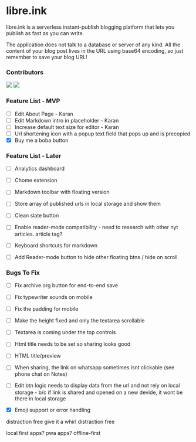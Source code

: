 # libre.ink
libre.ink is a serverless instant-publish blogging platform that lets you publish as fast as you can write.

The application does not talk to a database or server of any kind. All the content of your blog post lives in the URL using base64 encoding, so just remember to save your blog URL!



### Contributors

[![](https://github.com/guptaviha.png?size=50)](https://github.com/guptaviha)
[![](https://github.com/karanrajpal.png?size=50)](https://github.com/karanrajpal)

### Feature List - MVP
 - [ ] Edit About Page - Karan
 - [ ] Edit Markdown intro in placeholder - Karan
 - [ ] Increase default text size for editor - Karan
 - [ ] Url shortening icon with a popup text field that pops up and is precopied
 - [x] Buy me a boba button

### Feature List - Later
 - [ ] Analytics dashboard
 - [ ] Chome extension
 - [ ] Markdown toolbar with floating version
 - [ ] Store array of published urls in local storage and show them
 - [ ] Clean slate button
 - [ ] Enable reader-mode compatibility - need to research with other nyt articles. article tag?
 - [ ] Keyboard shortcuts for markdown
 - [ ] Add Reader-mode button to hide other floating btns / hide on scroll


### Bugs To Fix
 - [ ] Fix archive.org button for end-to-end save
 - [ ] Fix typewriter sounds on mobile
 - [ ] Fix the padding for mobile
 - [ ] Make the height fixed and only the textarea scrollable
 - [ ] Textarea is coming under the top controls
 - [ ] Html title needs to be set so sharing looks good
 - [ ] HTML title/preview
 - [ ] When sharing, the link on whatsapp sometimes isnt clickable (see phone chat on Notes)
 - [ ] Edit btn logic needs to display data from the url and not rely on local storage - b/c if link is shared and opened on a new devide, it wont be there in local storage
 - [x] Emoji support or error handling


distraction free
give it a whirl
distraction free

local first apps?
pwa apps? offline-first